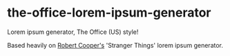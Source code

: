 # the-office-lorem-ipsum-generator
Lorem ipsum generator, The Office (US) style!

Based heavily on [Robert Cooper's](https://hackernoon.com/creating-a-lorem-ipsum-generator-with-node-and-express-9e1af0b31c86) 'Stranger Things' lorem ipsum generator.
